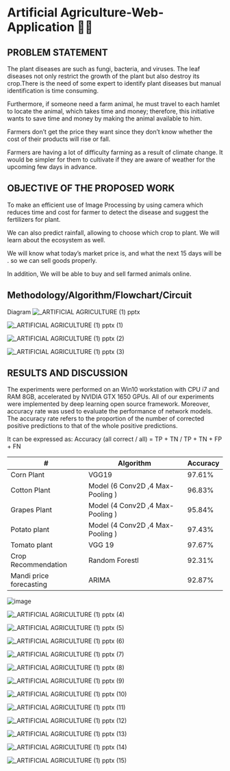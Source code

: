 # Artificial Agriculture-Web-Application 🧑‍🌾

## PROBLEM STATEMENT

The plant diseases are such as fungi, bacteria, and viruses. The leaf diseases not only restrict the growth
of the plant but also destroy its crop.There is the need of some expert to identify plant diseases but manual identification is time consuming.

Furthermore, if someone need a farm animal, he must travel to each hamlet to locate the animal, which
takes time and money; therefore, this initiative wants to save time and money by making the animal
available to him.

Farmers don’t get the price they want since they don’t know whether the cost of their products will rise
or fall.

Farmers are having a lot of difficulty farming as a result of climate change. It would be simpler for them
to cultivate if they are aware of weather for the upcoming few days in advance.


## OBJECTIVE OF THE PROPOSED WORK

To make an efficient use of Image Processing by using camera which reduces time and cost for farmer to
detect the disease and suggest the fertilizers for plant.

We can also predict rainfall, allowing to choose which crop to plant. We will learn about the ecosystem
as well.

We will know what today’s market price is, and what the next 15 days will be . so we can sell goods
properly.

In addition, We will be able to buy and sell farmed animals online.


## Methodology/Algorithm/Flowchart/Circuit
Diagram
![_ARTIFICIAL AGRICULTURE (1) pptx](https://user-images.githubusercontent.com/63738852/183290990-1ac57a24-5ccb-4fd8-a788-45fe8ac7d7eb.jpg)

![_ARTIFICIAL AGRICULTURE (1) pptx (1)](https://user-images.githubusercontent.com/63738852/183290995-b858b931-91c2-477f-b433-dac1f40ea35b.jpg)

![_ARTIFICIAL AGRICULTURE (1) pptx (2)](https://user-images.githubusercontent.com/63738852/183291002-143251b7-982c-40b9-84fc-be88233ca687.jpg)

![_ARTIFICIAL AGRICULTURE (1) pptx (3)](https://user-images.githubusercontent.com/63738852/183291013-ac3c0af0-3686-4a6a-bcf4-4b21f28edda5.jpg)


## RESULTS AND DISCUSSION
The experiments were performed on an Win10 workstation with CPU i7 and RAM 8GB, accelerated by NVIDIA GTX 1650 GPUs.
 All of our experiments were implemented by deep learning open source framework. Moreover, accuracy rate was used to evaluate the performance of network models. The accuracy rate refers to the proportion of the number of corrected positive predictions to that of the whole positive predictions. 
 
 It can be expressed as:
                            Accuracy (all correct / all) = TP + TN / TP + TN + FP + FN
                            
                            
| #             | Algorithm     | Accuracy      |
| ------------- | ------------- | ------------- |
| Corn Plant    | VGG19         |           97.61%    |
|Cotton Plant   | Model (6 Conv2D ,4 Max-Pooling )  |       96.83%        |
| Grapes Plant  | Model (4 Conv2D ,4 Max-Pooling )  |        95.84%       |
| Potato plant  | Model (4 Conv2D ,4 Max-Pooling )  |        97.43%       |
| Tomato plant  | VGG 19         |        97.67%       |
|Crop Recommendation  | Random Forestl  |       92.31%        |
|Mandi price forecasting | ARIMA  |       92.87%        |
                            
![image](https://user-images.githubusercontent.com/63738852/183291228-bc24e4a3-1358-40b9-a1ea-f688490dad85.png)



![_ARTIFICIAL AGRICULTURE (1) pptx (4)](https://user-images.githubusercontent.com/63738852/183291018-2d24a733-b5fc-4b77-bcb3-ae496726d174.jpg)

![_ARTIFICIAL AGRICULTURE (1) pptx (5)](https://user-images.githubusercontent.com/63738852/183291024-5d981a25-127d-4b7a-892b-5bf6ba89f13a.jpg)

![_ARTIFICIAL AGRICULTURE (1) pptx (6)](https://user-images.githubusercontent.com/63738852/183291029-3e0f2550-33b2-4313-81a6-7a6966823817.jpg)

![_ARTIFICIAL AGRICULTURE (1) pptx (7)](https://user-images.githubusercontent.com/63738852/183291033-3d90364e-6a57-4051-a835-d7b273328323.jpg)



![_ARTIFICIAL AGRICULTURE (1) pptx (8)](https://user-images.githubusercontent.com/63738852/183291043-e682ff48-8d8d-43b1-898a-1c4f3ec53e8e.jpg)

![_ARTIFICIAL AGRICULTURE (1) pptx (9)](https://user-images.githubusercontent.com/63738852/183291050-719859e8-25b0-4a37-bdff-a5b6a6acfb96.jpg)

![_ARTIFICIAL AGRICULTURE (1) pptx (10)](https://user-images.githubusercontent.com/63738852/183291058-b15d363e-9bbc-4b7f-8eaf-8ccc64d02e2c.jpg)

![_ARTIFICIAL AGRICULTURE (1) pptx (11)](https://user-images.githubusercontent.com/63738852/183291062-fb5fba18-54fe-46ed-b382-0a2b2858aafe.jpg)

![_ARTIFICIAL AGRICULTURE (1) pptx (12)](https://user-images.githubusercontent.com/63738852/183291068-6cf9a74d-db87-492b-9d37-9a50a9a59962.jpg)

![_ARTIFICIAL AGRICULTURE (1) pptx (13)](https://user-images.githubusercontent.com/63738852/183291070-6cda19ff-a405-48d4-a4f9-90d4180f4c8a.jpg)

![_ARTIFICIAL AGRICULTURE (1) pptx (14)](https://user-images.githubusercontent.com/63738852/183291072-68b3e550-5ed5-4fb2-baa0-9b03d76a75c7.jpg)

![_ARTIFICIAL AGRICULTURE (1) pptx (15)](https://user-images.githubusercontent.com/63738852/183291076-0d219d3a-51fc-4a19-abf4-842d8c7ad90e.jpg)



